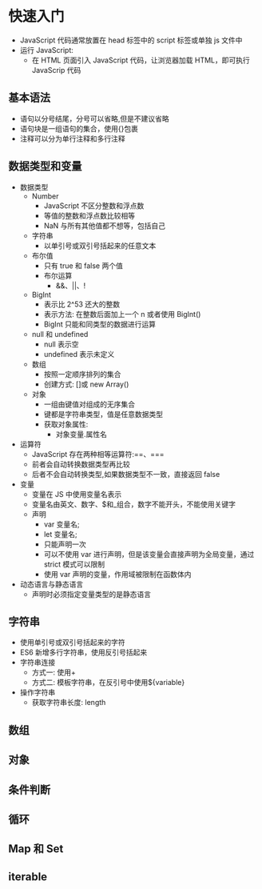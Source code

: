 # 快速入门

- JavaScript 代码通常放置在 head 标签中的 script 标签或单独 js 文件中
- 运行 JavaScript:
  - 在 HTML 页面引入 JavaScript 代码，让浏览器加载 HTML，即可执行 JavaScrip 代码

## 基本语法

- 语句以分号结尾，分号可以省略,但是不建议省略
- 语句块是一组语句的集合，使用{}包裹
- 注释可以分为单行注释和多行注释

## 数据类型和变量

- 数据类型
  - Number
    - JavaScript 不区分整数和浮点数
    - 等值的整数和浮点数比较相等
    - NaN 与所有其他值都不想等，包括自己
  - 字符串
    - 以单引号或双引号括起来的任意文本
  - 布尔值
    - 只有 true 和 false 两个值
    - 布尔运算
      - &&、||、!
  - BigInt
    - 表示比 2^53 还大的整数
    - 表示方法: 在整数后面加上一个 n 或者使用 BigInt()
    - BigInt 只能和同类型的数据进行运算
  - null 和 undefined
    - null 表示空
    - undefined 表示未定义
  - 数组
    - 按照一定顺序排列的集合
    - 创建方式: []或 new Array()
  - 对象
    - 一组由键值对组成的无序集合
    - 键都是字符串类型，值是任意数据类型
    - 获取对象属性:
      - 对象变量.属性名
- 运算符
  - JavaScript 存在两种相等运算符:==、===
  - 前者会自动转换数据类型再比较
  - 后者不会自动转换类型,如果数据类型不一致，直接返回 false
- 变量
  - 变量在 JS 中使用变量名表示
  - 变量名由英文、数字、$和\_组合，数字不能开头，不能使用关键字
  - 声明
    - var 变量名;
    - let 变量名;
    - 只能声明一次
    - 可以不使用 var 进行声明，但是该变量会直接声明为全局变量，通过 strict 模式可以限制
    - 使用 var 声明的变量，作用域被限制在函数体内
- 动态语言与静态语言
  - 声明时必须指定变量类型的是静态语言

## 字符串

- 使用单引号或双引号括起来的字符
- ES6 新增多行字符串，使用反引号括起来
- 字符串连接
  - 方式一: 使用+
  - 方式二: 模板字符串，在反引号中使用${variable}
- 操作字符串
  - 获取字符串长度: length

## 数组

## 对象

## 条件判断

## 循环

## Map 和 Set

## iterable

